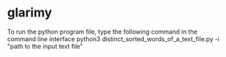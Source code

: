 # glarimy

To run the python program file, type the following command in the command line interface
     python3 distinct_sorted_words_of_a_text_file.py -i "path to the input text file"
